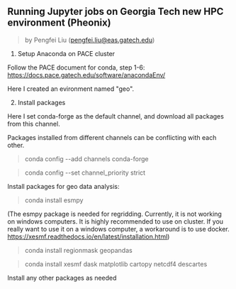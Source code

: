 ## Running Jupyter jobs on Georgia Tech new HPC environment (Pheonix)
> by Pengfei Liu (pengfei.liu@eas.gatech.edu)

1. Setup Anaconda on PACE cluster

Follow the PACE document for conda, step 1-6:
https://docs.pace.gatech.edu/software/anacondaEnv/

Here I created an evironment named "geo".

2. Install packages

Here I set conda-forge as the default channel, and download all packages from this channel.

Packages installed from different channels can be conflicting with each other.
> conda config --add channels conda-forge 

> conda config --set channel_priority strict

Install packages for geo data analysis:

> conda install esmpy

(The esmpy package is needed for regridding. Currently, it is not working on windows computers. It is highly recommended to use on cluster. If you really want to use it on a windows computer, a workaround is to use docker. https://xesmf.readthedocs.io/en/latest/installation.html)

> conda install regionmask geopandas

> conda install xesmf dask matplotlib cartopy netcdf4 descartes

Install any other packages as needed
